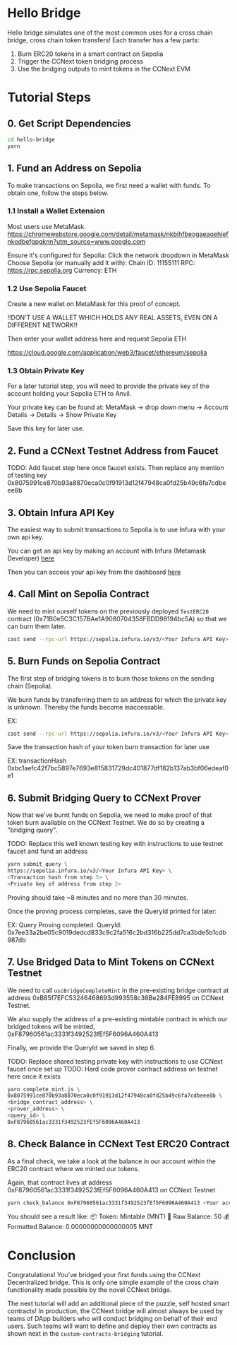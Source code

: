 # Hello Bridge
Hello bridge simulates one of the most common uses for a cross chain bridge, cross chain token transfers! Each transfer has a few parts:
1. Burn ERC20 tokens in a smart contract on Sepolia
2. Trigger the CCNext token bridging process
3. Use the bridging outputs to mint tokens in the CCNext EVM

# Tutorial Steps

## 0. Get Script Dependencies
```sh
cd hello-bridge
yarn
```

## 1. Fund an Address on Sepolia
To make transactions on Sepolia, we first need a wallet with funds. To obtain one, follow the steps below.

### 1.1 Install a Wallet Extension
Most users use MetaMask. https://chromewebstore.google.com/detail/metamask/nkbihfbeogaeaoehlefnkodbefgpgknn?utm_source=www.google.com 

Ensure it's configured for Sepolia:
  Click the network dropdown in MetaMask
  Choose Sepolia (or manually add it with):
    Chain ID: 11155111
    RPC: https://rpc.sepolia.org
    Currency: ETH

### 1.2 Use Sepolia Faucet
Create a new wallet on MetaMask for this proof of concept. 

!!DON'T USE A WALLET WHICH HOLDS ANY REAL ASSETS, EVEN ON A DIFFERENT NETWORK!!

Then enter your wallet address here and request Sepolia ETH 

https://cloud.google.com/application/web3/faucet/ethereum/sepolia 

### 1.3 Obtain Private Key
For a later tutorial step, you will need to provide the private key of the account holding your Sepolia ETH to Anvil. 

Your private key can be found at:
MetaMask -> drop down menu -> Account Details -> Details -> Show Private Key

Save this key for later use.

## 2. Fund a CCNext Testnet Address from Faucet
TODO: Add faucet step here once faucet exists. Then replace any mention of testing key 0x8075991ce870b93a8870eca0c0f91913d12f47948ca0fd25b49c6fa7cdbeee8b

## 3. Obtain Infura API Key
The easiest way to submit transactions to Sepolia is to use Infura with your own api key.

You can get an api key by making an account with Infura (Metamask Developer) [here](https://developer.metamask.io/register)

Then you can access your api key from the dashboard [here](https://developer.metamask.io/)

## 4. Call Mint on Sepolia Contract
We need to mint ourself tokens on the previously deployed `TestERC20` contract (0x71B0e5C3C157BAe1A9080704358FBDD98194bc5A) so that we can burn them later. 

```sh
cast send --rpc-url https://sepolia.infura.io/v3/<Your Infura API Key> 0x71B0e5C3C157BAe1A9080704358FBDD98194bc5A "transfer(address, uint256)" "0x0000000000000000000000000000000000000001" "50" --private-key <private key you funded with Sepolia ETH>
```

## 5. Burn Funds on Sepolia Contract
The first step of bridging tokens is to burn those tokens on the sending chain (Sepolia). 

We burn funds by transferring them to an address for which the private key is unknown. Thereby the funds become inaccessable.

EX:
```sh
cast send --rpc-url https://sepolia.infura.io/v3/<Your Infura API Key> 0x71B0e5C3C157BAe1A9080704358FBDD98194bc5A "transfer(address, uint256)" "0x0000000000000000000000000000000000000001" "50" --private-key <key you funded with Sepolia ETH>
```

Save the transaction hash of your token burn transaction for later use

EX:
transactionHash         0xbc1aefc42f7bc5897e7693e815831729dc401877df182b137ab3bf06edeaf0e1

## 6. Submit Bridging Query to CCNext Prover
Now that we've burnt funds on Sepolia, we need to make proof of that token burn available on the CCNext Testnet. We do so by creating a "bridging query".

TODO: Replace this well known testing key with instructions to use testnet faucet and fund an address
```sh
yarn submit_query \
https://sepolia.infura.io/v3/<Your Infura API Key> \
<Transaction hash from step 5> \
<Private key of address from step 2>
```

Proving should take ~8 minutes and no more than 30 minutes.

Once the proving process completes, save the QueryId printed for later:

EX:
Query Proving completed. QueryId: 0x7ee33a2be05c9019dedcd833c9c2fa516c2bd316b225dd7ca3bde5b1cdb987db

## 7. Use Bridged Data to Mint Tokens on CCNext Testnet
We need to call `uscBridgeCompleteMint` in the pre-existing bridge contract at address 0xB85f7EFC53246468693d993558c36Be284FE8995 on CCNext Testnet. 

We also supply the address of a pre-existing mintable contract in which our bridged tokens will be minted, 0xF87960561ac3331f3492523fEf5F6096A460A413

Finally, we provide the QueryId we saved in step 6.

TODO: Replace shared testing private key with instructions to use CCNext faucet once set up
TODO: Hard code prover contract address on testnet here once it exists
```sh
yarn complete_mint.js \
0x8075991ce870b93a8870eca0c0f91913d12f47948ca0fd25b49c6fa7cdbeee8b \
<bridge_contract_address> \
<prover_address> \
<query_id> \
0xF87960561ac3331f3492523fEf5F6096A460A413
```

## 8. Check Balance in CCNext Test ERC20 Contract
As a final check, we take a look at the balance in our account within the ERC20 contract where we minted our tokens.

Again, that contract lives at address 0xF87960561ac3331f3492523fEf5F6096A460A413 on CCNext Testnet

```sh
yarn check_balance 0xF87960561ac3331f3492523fEf5F6096A460A413 <Your account address from Sepolia>
```

You should see a result like:
📦 Token: Mintable (MNT)
🧾 Raw Balance: 50
💰 Formatted Balance: 0.00000000000000005 MNT

# Conclusion
Congratulations! You've bridged your first funds using the CCNext Decentralized bridge. This is only one simple example of the cross chain functionality made possible by the novel CCNext bridge. 

The next tutorial will add an additional piece of the puzzle, self hosted smart contracts! In production, the CCNext bridge will almost always be used by teams of DApp builders who will conduct bridging on behalf of their end users. Such teams will want to define and deploy their own contracts as shown next in the `custom-contracts-bridging` tutorial.